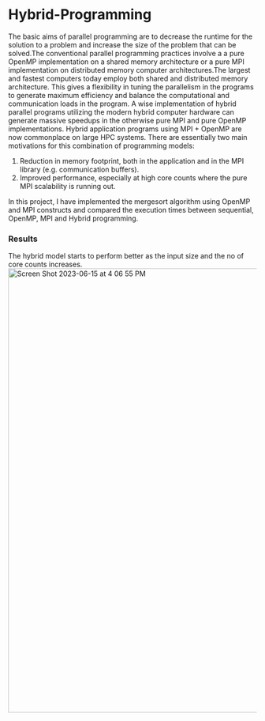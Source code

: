 # Hybrid-Programming
The basic aims of parallel programming are to decrease the runtime for the solution to a problem and increase the size of the problem that can be solved.The conventional parallel programming practices involve a a pure OpenMP implementation on a shared memory architecture or a pure MPI implementation on distributed memory computer architectures.The largest and fastest computers today employ both shared and distributed memory architecture. This gives a flexibility in tuning the parallelism in the programs to generate maximum efficiency and balance the computational and communication loads in the program. A wise implementation of hybrid parallel programs utilizing the modern hybrid computer hardware can generate massive speedups in the otherwise pure MPI and pure OpenMP implementations.
Hybrid application programs using MPI + OpenMP are now commonplace on large HPC systems. There are essentially two main motivations for this combination of programming models:
  1. Reduction in memory footprint, both in the application and in the MPI library (e.g. communication buffers).
  2. Improved performance, especially at high core counts where the pure MPI scalability is running out.

In this project, I have implemented the mergesort algorithm using OpenMP and MPI constructs and compared the execution times between sequential, OpenMP, MPI and Hybrid programming. 

<h3> Results </h3>
The hybrid model starts to perform better as the input size and the no of core counts increases.

 <img width="899" alt="Screen Shot 2023-06-15 at 4 06 55 PM" src="https://github.com/pratheeksha22/Hybrid-Programming/assets/51379668/75257440-cdb0-4006-b882-38b7ae966fbc">
